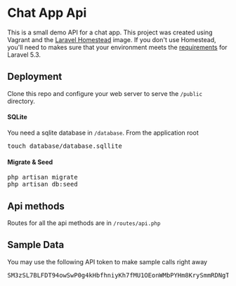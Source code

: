 # Chat App Api
This is a small demo API for a chat app. This project was created using Vagrant and the [Laravel Homestead](https://laravel.com/docs/5.3/homestead) image. If you don't use Homestead, you'll need to makes sure that your environment meets the [requirements](https://laravel.com/docs/5.3/installation) for Laravel 5.3.

## Deployment
Clone this repo and configure your web server to serve the <code>/public</code> directory.

#### SQLite
You need a sqlite database in <code>/database</code>. From the application root
<pre>touch database/database.sqllite</pre>

#### Migrate & Seed
<pre>
php artisan migrate
php artisan db:seed
</pre>

## Api methods
Routes for all the api methods are in <code>/routes/api.php</code>

## Sample Data
You may use the following API token to make sample calls right away
<pre>
SM3zSL7BLFDT94owSwP0g4kHbfhniyKh7fMU1OEonWMbPYHm8KrySmmRDNgTB8kdrYQWbSneE4E2FRpFK0MeMRDye5QIKYQWvaVKWQZO2xUUnEhG8EoijAvJOyVaRawr6JumIHGYbIUyjo7BjXGg8M6x2QRXqOHdLH7NpuKQ1jLkEpkYYj8It45PRUWRPOXEoZrd0CJAkYBct9yx1x56iwG3MLh74jrUTUs3zd4cqx3ZizTv8fszMVQMTYGZPst
</pre>
